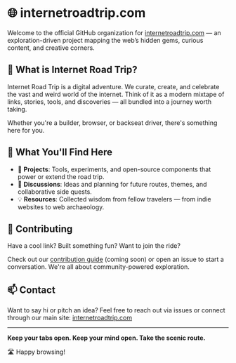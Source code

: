 # 🌐 internetroadtrip.com

Welcome to the official GitHub organization for [internetroadtrip.com](https://internetroadtrip.com) — an exploration-driven project mapping the web’s hidden gems, curious content, and creative corners.

## 🚗 What is Internet Road Trip?

Internet Road Trip is a digital adventure. We curate, create, and celebrate the vast and weird world of the internet. Think of it as a modern mixtape of links, stories, tools, and discoveries — all bundled into a journey worth taking.

Whether you're a builder, browser, or backseat driver, there's something here for you.

## 🧭 What You'll Find Here

- 🧩 **Projects**: Tools, experiments, and open-source components that power or extend the road trip.
- 📝 **Discussions**: Ideas and planning for future routes, themes, and collaborative side quests.
- 💡 **Resources**: Collected wisdom from fellow travelers — from indie websites to web archaeology.

## 🤝 Contributing

Have a cool link? Built something fun? Want to join the ride?

Check out our [contribution guide](CONTRIBUTING.md) (coming soon) or open an issue to start a conversation. We're all about community-powered exploration.

## 📫 Contact

Want to say hi or pitch an idea? Feel free to reach out via issues or connect through our main site: [internetroadtrip.com](https://internetroadtrip.com)

---

**Keep your tabs open. Keep your mind open. Take the scenic route.**

🛣️ Happy browsing!
